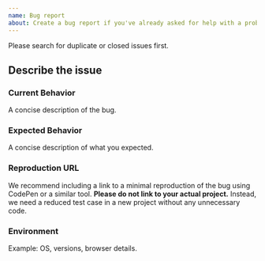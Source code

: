 ```yaml
---
name: Bug report
about: Create a bug report if you've already asked for help with a problem and confirmed something is broken with Pico CSS.
---
```


Please search for duplicate or closed issues first.

## Describe the issue

### Current Behavior
A concise description of the bug.

### Expected Behavior
A concise description of what you expected.

### Reproduction URL
We recommend including a link to a minimal reproduction of the bug using CodePen or a similar tool.
**Please do not link to your actual project.** Instead, we need a reduced test case in a new project without any unnecessary code.

### Environment
Example: OS, versions, browser details.
